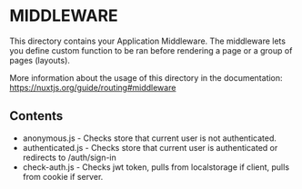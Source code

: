 # MIDDLEWARE

This directory contains your Application Middleware.
The middleware lets you define custom function to be ran before rendering a page or a group of pages (layouts).

More information about the usage of this directory in the documentation:
https://nuxtjs.org/guide/routing#middleware

## Contents

 - anonymous.js - Checks store that current user is not authenticated.
 - authenticated.js - Checks store that current user is authenticated or redirects to /auth/sign-in
 - check-auth.js - Checks jwt token, pulls from localstorage if client, pulls from cookie if server.
 